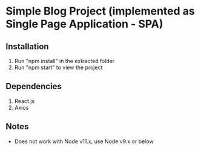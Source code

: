# Simple Blog Project (implemented as Single Page Application - SPA)

## Installation

1. Run "npm install" in the extracted folder
2. Run "npm start" to view the project

## Dependencies

1. React.js
2. Axios

## Notes

- Does not work with Node v11.x, use Node v9.x or below

